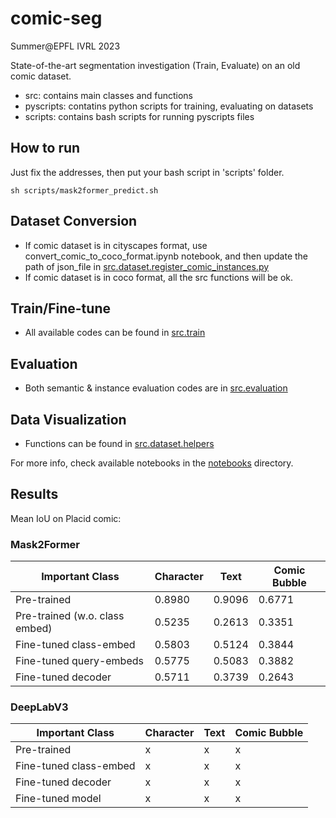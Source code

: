 # comic-seg
Summer@EPFL IVRL 2023

State-of-the-art segmentation investigation (Train, Evaluate) on an old comic dataset.
- src: contains main classes and functions
- pyscripts: contatins python scripts for training, evaluating on datasets
- scripts: contains bash scripts for running pyscripts files

## How to run

Just fix the addresses, then put your bash script in 'scripts' folder.

```
sh scripts/mask2former_predict.sh
```

## Dataset Conversion
- If comic dataset is in cityscapes format, use convert_comic_to_coco_format.ipynb notebook, and then update the path of json_file in [src.dataset.register_comic_instances.py](https://github.com/yaldashbz/comic-seg/blob/main/convert_comic_to_coco_format.ipynb)
- If comic dataset is in coco format, all the src functions will be ok.

## Train/Fine-tune
- All available codes can be found in [src.train](https://github.com/yaldashbz/comic-seg/tree/main/src/train)

## Evaluation
- Both semantic & instance evaluation codes are in [src.evaluation](https://github.com/yaldashbz/comic-seg/tree/main/src/evaluation)

## Data Visualization
- Functions can be found in [src.dataset.helpers](https://github.com/yaldashbz/comic-seg/tree/main/src/dataset/helpers.py)

For more info, check available notebooks in the [notebooks](https://github.com/yaldashbz/comic-seg/tree/main/notebooks) directory.

## Results

Mean IoU on Placid comic:

### Mask2Former
Important Class | Character | Text | Comic Bubble
--- | --- | --- | ---
Pre-trained |  0.8980 | 0.9096 | 0.6771
Pre-trained (w.o. class embed) | 0.5235 | 0.2613 | 0.3351
Fine-tuned class-embed | 0.5803 | 0.5124 | 0.3844
Fine-tuned query-embeds | 0.5775 | 0.5083 | 0.3882
Fine-tuned decoder | 0.5711 | 0.3739 | 0.2643


### DeepLabV3
Important Class | Character | Text | Comic Bubble
--- | --- | --- | ---
Pre-trained | x | x | x 
Fine-tuned class-embed | x | x | x
Fine-tuned decoder | x | x | x
Fine-tuned model | x | x | x
